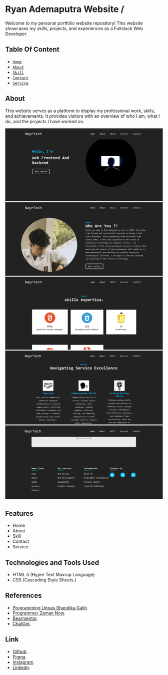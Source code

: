 Ryan Ademaputra Website /
===============

Welcome to my personal portfolio website repository! This website showcases my skills, projects, and experiences as a Fullstack Web Developer.

## Table Of Content

- [`Home`](#home)
- [`About`](#about)
- [`Skill`](#skill)
- [`Contact`](#contact)
- [`Service`](#service)

## About

This website serves as a platform to display my professional work, skills, and achievements. It provides visitors with an overview of who I am, what I do, and the projects I have worked on. 

![home!](/assets/preview/home.png)
![about!](/assets/preview/about.png)
![skill!](/assets/preview/skill.png)
![service!](/assets/preview/service.png)
![contact!](/assets/preview/contact.png)


## Features

- Home
- About
- Skill
- Contact
- Service

## Technologies and Tools Used

- HTML 5 (Hyper Text Maxrup Language)
- CSS (Cascading Style Sheets.)

## References

- [Programming Unpas Shandika Galih](https://www.youtube.com/@sandhikagalihWPU).
- [Programmer Zaman Now](https://www.youtube.com/@ProgrammerZamanNow).
- [Bearmentor](https://github.com/bearmentor-community).
- [ChatGpt](https://chatgpt.com/?oai-dm=1).

## Link

- [Github](https://github.com/Ryan-Ademaputra).
- [Figma](https://www.figma.com/files/team/1288665180488305430/recents-and-sharing/recently-viewed?fuid=1288665178503560173).
- [Instagram](https://www.instagram.com/ry4nn.x/).
- [Linkedn](https://www.linkedin.com/in/ryan-ademaputra-957b43309/).